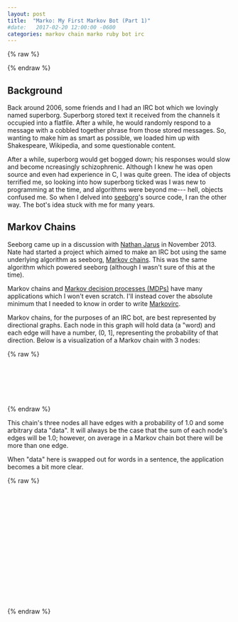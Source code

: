```yaml
---
layout: post
title:  "Marko: My First Markov Bot (Part 1)"
#date:   2017-02-20 12:00:00 -0600
categories: markov chain marko ruby bot irc
---
```


{% raw %}
  <script src="https://d3js.org/d3.v4.min.js"></script>
  <script src="/js/markov/graphing.js"></script>
{% endraw %}

Background
----------
Back around 2006, some friends and I had an IRC bot which we lovingly named superborg. Superborg stored text it received from the channels it occupied into a flatfile. After a while, he would randomly respond to a message with a cobbled together phrase from those stored messages. So, wanting to make him as smart as possible, we loaded him up with Shakespeare, Wikipedia, and some questionable content.

After a while, superborg would get bogged down; his responses would slow and become ncreasingly schizophrenic. Although I knew he was open source and even had experience in C, I was quite green. The idea of objects terrified me, so looking into how superborg ticked was I was new to programming at the time, and algorithms were beyond me--- hell, objects confused me. So when I delved into [seeborg](https://github.com/hmage/seeborg)'s source code, I ran the other way. The bot's idea stuck with me for many years.

Markov Chains
-------------
Seeborg came up in a discussion with [Nathan Jarus](http://nathanjar.us/) in November 2013. Nate had started a project which aimed to make an IRC bot using the same underlying algorithm as seeborg, [Markov chains](https://en.wikipedia.org/wiki/Markov_chain). This was the same algorithm which powered seeborg (although I wasn't sure of this at the time).

Markov chains and [Markov decision processes (MDPs)](https://en.wikipedia.org/wiki/Markov_decision_process) have many applications which I won't even scratch. I'll instead cover the absolute minimum that I needed to know in order to write [Markovirc](https://github.com/LinuxMercedes/markovirc).

Markov chains, for the purposes of an IRC bot, are best represented by directional graphs. Each node in this graph will hold data (a "word) and each edge will have a number, (0, 1], representing the probability of that direction. Below is a visualization of a Markov chain with 3 nodes:

{% raw %}
<svg id="markov-chain" width="960" height="175"></svg>

<style type="text/css">
</style>

<script>
  var svg = d3.select("svg#markov-chain"),
      g = svg.append("g");

  var first = addChain(g, 50, 50, "data");
  var second = addChain(g, 200, 50, "data");
  var third = addChain(g, 350, 50, "data");

  drawLine(g, first.cx, first.cy, second.mnx, second.mny, "1.0");
  drawLine(g, second.cx, second.cy, third.mnx, third.mny, "1.0");
</script>
{% endraw %}

This chain's three nodes all have edges with a probability of 1.0 and some arbitrary data "data". It will always be the case that the sum of each node's edges will be 1.0; however, on average in a Markov chain bot there will be more than one edge.

When "data" here is swapped out for words in a sentence, the application becomes a bit more clear.

{% raw %}
<svg id="markov-chain-sentence" width="960" height="500"></svg>

<script>
  var svg = d3.select("svg#markov-chain-sentence"),
      g = svg.append("g"),
      sentence1 = ["A", "dog", "jumps", "over", "the", "log"],
      sentence2 = ["The", "bear", "jumps", "clear", "of", "harm"],
      chains1 = [],
      chains2 = [];

  var thisx = 50,
      thisy = 50,
      xspacing = 140,
      yspacing = 100;

  sentence1.forEach(function(e, i) {
    if(i != 2) {
      chains1.push(addChain(g, thisx, thisy, e));
    }
    thisx += xspacing;
  });

  thisx = 50,
  thisy += yspacing;
  sentence2.forEach(function(e, i) {
    if(i != 2) {
      chains2.push(addChain(g, thisx, thisy, e));
    }
    thisx += xspacing;
  });

  // draw crossover word
  thisy -= yspacing / 2;
  var crossover = addChain(g, xspacing * 2 + 50, thisy, "jumps");

  for(var i=0; i<chains1.length-1; i++) {
    if(i == 1) {
      drawLine(g, chains1[i].cx, chains1[i].cy, crossover.mnx, crossover.mny, "1.0");
    } else {
      drawLine(g, chains1[i].cx, chains1[i].cy, chains1[i+1].mnx, chains1[i+1].mny, "1.0");
    }
  }
  for(var i=0; i<chains2.length-1; i++) {
    if(i == 1) {
      drawLine(g, chains2[i].cx, chains2[i].cy, crossover.mnx, crossover.mny, "1.0");
    } else {
      drawLine(g, chains2[i].cx, chains2[i].cy, chains2[i+1].mnx, chains2[i+1].mny, "1.0");
    }
  }

  // Draw crossover lines
  drawLine(g, crossover.cx, crossover.cy, chains1[2].mnx, chains1[2].mny, "0.5");
  drawLine(g, crossover.cx, crossover.cy, chains2[2].mnx, chains2[2].mny, "0.5");
</script>
{% endraw %}
